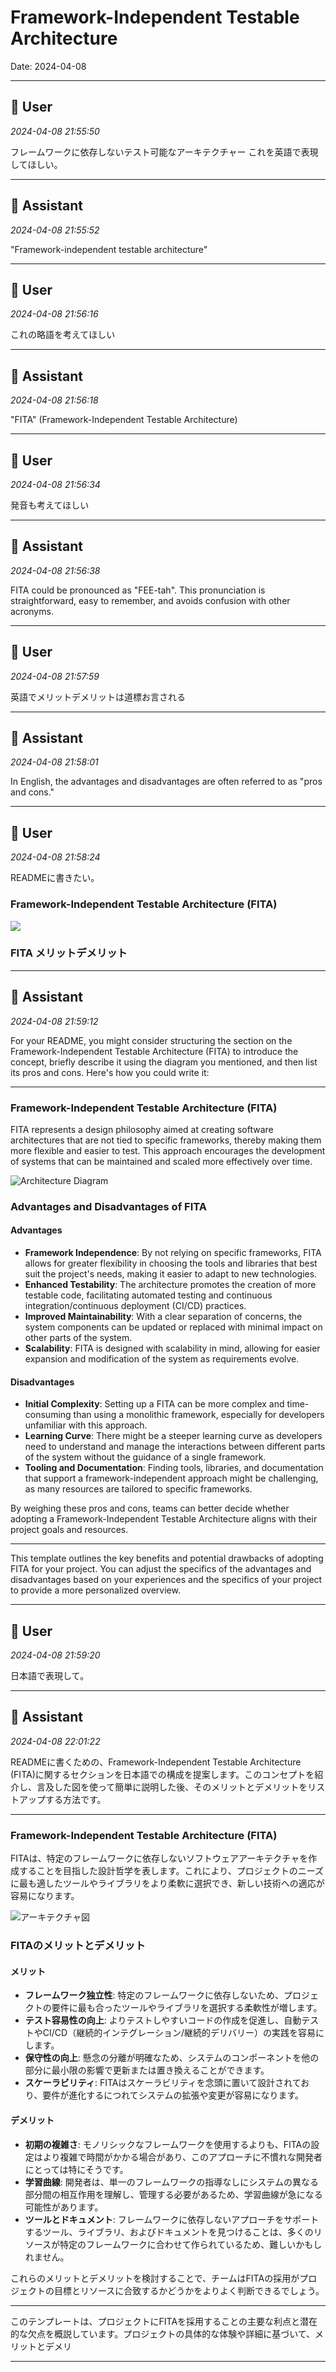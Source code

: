# Framework-Independent Testable Architecture

Date: 2024-04-08

---

## 👤 User
*2024-04-08 21:55:50*

フレームワークに依存しないテスト可能なアーキテクチャー これを英語で表現してほしい。

---

## 🤖 Assistant
*2024-04-08 21:55:52*

"Framework-independent testable architecture"

---

## 👤 User
*2024-04-08 21:56:16*

これの略語を考えてほしい

---

## 🤖 Assistant
*2024-04-08 21:56:18*

"FITA" (Framework-Independent Testable Architecture)

---

## 👤 User
*2024-04-08 21:56:34*

発音も考えてほしい

---

## 🤖 Assistant
*2024-04-08 21:56:38*

FITA could be pronounced as "FEE-tah". This pronunciation is straightforward, easy to remember, and avoids confusion with other acronyms.

---

## 👤 User
*2024-04-08 21:57:59*

英語でメリットデメリットは道標お言される

---

## 🤖 Assistant
*2024-04-08 21:58:01*

In English, the advantages and disadvantages are often referred to as "pros and cons."

---

## 👤 User
*2024-04-08 21:58:24*

READMEに書きたい。

### Framework-Independent Testable Architecture (FITA)

![](./asset/drawio/architecture.drawio.svg)

### FITA メリットデメリット

---

## 🤖 Assistant
*2024-04-08 21:59:12*

For your README, you might consider structuring the section on the Framework-Independent Testable Architecture (FITA) to introduce the concept, briefly describe it using the diagram you mentioned, and then list its pros and cons. Here's how you could write it:

---

### Framework-Independent Testable Architecture (FITA)

FITA represents a design philosophy aimed at creating software architectures that are not tied to specific frameworks, thereby making them more flexible and easier to test. This approach encourages the development of systems that can be maintained and scaled more effectively over time.

![Architecture Diagram](./asset/drawio/architecture.drawio.svg)

### Advantages and Disadvantages of FITA

#### Advantages
- **Framework Independence**: By not relying on specific frameworks, FITA allows for greater flexibility in choosing the tools and libraries that best suit the project's needs, making it easier to adapt to new technologies.
- **Enhanced Testability**: The architecture promotes the creation of more testable code, facilitating automated testing and continuous integration/continuous deployment (CI/CD) practices.
- **Improved Maintainability**: With a clear separation of concerns, the system components can be updated or replaced with minimal impact on other parts of the system.
- **Scalability**: FITA is designed with scalability in mind, allowing for easier expansion and modification of the system as requirements evolve.

#### Disadvantages
- **Initial Complexity**: Setting up a FITA can be more complex and time-consuming than using a monolithic framework, especially for developers unfamiliar with this approach.
- **Learning Curve**: There might be a steeper learning curve as developers need to understand and manage the interactions between different parts of the system without the guidance of a single framework.
- **Tooling and Documentation**: Finding tools, libraries, and documentation that support a framework-independent approach might be challenging, as many resources are tailored to specific frameworks.

By weighing these pros and cons, teams can better decide whether adopting a Framework-Independent Testable Architecture aligns with their project goals and resources.

---

This template outlines the key benefits and potential drawbacks of adopting FITA for your project. You can adjust the specifics of the advantages and disadvantages based on your experiences and the specifics of your project to provide a more personalized overview.

---

## 👤 User
*2024-04-08 21:59:20*

日本語で表現して。

---

## 🤖 Assistant
*2024-04-08 22:01:22*

READMEに書くための、Framework-Independent Testable Architecture (FITA)に関するセクションを日本語での構成を提案します。このコンセプトを紹介し、言及した図を使って簡単に説明した後、そのメリットとデメリットをリストアップする方法です。

---

### Framework-Independent Testable Architecture (FITA)

FITAは、特定のフレームワークに依存しないソフトウェアアーキテクチャを作成することを目指した設計哲学を表します。これにより、プロジェクトのニーズに最も適したツールやライブラリをより柔軟に選択でき、新しい技術への適応が容易になります。

![アーキテクチャ図](./asset/drawio/architecture.drawio.svg)

### FITAのメリットとデメリット

#### メリット
- **フレームワーク独立性**: 特定のフレームワークに依存しないため、プロジェクトの要件に最も合ったツールやライブラリを選択する柔軟性が増します。
- **テスト容易性の向上**: よりテストしやすいコードの作成を促進し、自動テストやCI/CD（継続的インテグレーション/継続的デリバリー）の実践を容易にします。
- **保守性の向上**: 懸念の分離が明確なため、システムのコンポーネントを他の部分に最小限の影響で更新または置き換えることができます。
- **スケーラビリティ**: FITAはスケーラビリティを念頭に置いて設計されており、要件が進化するにつれてシステムの拡張や変更が容易になります。

#### デメリット
- **初期の複雑さ**: モノリシックなフレームワークを使用するよりも、FITAの設定はより複雑で時間がかかる場合があり、このアプローチに不慣れな開発者にとっては特にそうです。
- **学習曲線**: 開発者は、単一のフレームワークの指導なしにシステムの異なる部分間の相互作用を理解し、管理する必要があるため、学習曲線が急になる可能性があります。
- **ツールとドキュメント**: フレームワークに依存しないアプローチをサポートするツール、ライブラリ、およびドキュメントを見つけることは、多くのリソースが特定のフレームワークに合わせて作られているため、難しいかもしれません。

これらのメリットとデメリットを検討することで、チームはFITAの採用がプロジェクトの目標とリソースに合致するかどうかをよりよく判断できるでしょう。

---

このテンプレートは、プロジェクトにFITAを採用することの主要な利点と潜在的な欠点を概説しています。プロジェクトの具体的な体験や詳細に基づいて、メリットとデメリ

---
